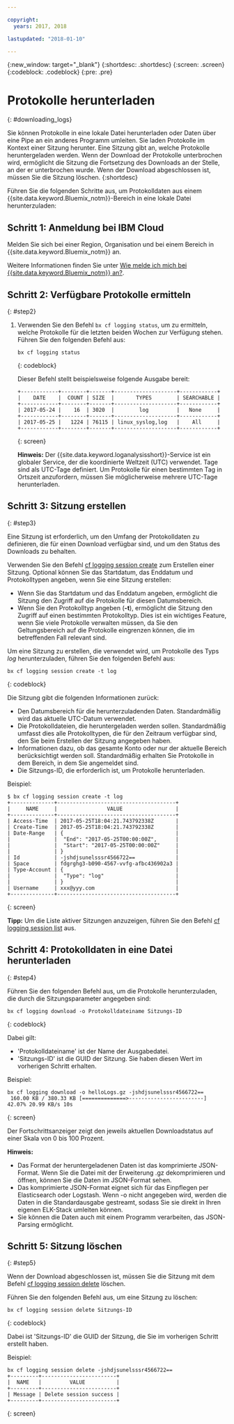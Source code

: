 ```yaml
---

copyright:
  years: 2017, 2018

lastupdated: "2018-01-10"

---
```



{:new_window: target="_blank"}
{:shortdesc: .shortdesc}
{:screen: .screen}
{:codeblock: .codeblock}
{:pre: .pre}

# Protokolle herunterladen
{: #downloading_logs}

Sie können Protokolle in eine lokale Datei herunterladen oder Daten über eine Pipe an ein anderes Programm umleiten. Sie laden Protokolle im Kontext einer Sitzung herunter. Eine Sitzung gibt an, welche Protokolle heruntergeladen werden. Wenn der Download der Protokolle unterbrochen wird, ermöglicht die Sitzung die Fortsetzung des Downloads an der Stelle, an der er unterbrochen wurde. Wenn der Download abgeschlossen ist, müssen Sie die Sitzung löschen.
{:shortdesc}

Führen Sie die folgenden Schritte aus, um Protokolldaten aus einem {{site.data.keyword.Bluemix_notm}}-Bereich in eine lokale Datei herunterzuladen:

## Schritt 1: Anmeldung bei IBM Cloud

Melden Sie sich bei einer Region, Organisation und bei einem Bereich in {{site.data.keyword.Bluemix_notm}} an. 

Weitere Informationen finden Sie unter [Wie melde ich mich bei {{site.data.keyword.Bluemix_notm}} an?](/docs/services/CloudLogAnalysis/qa/cli_qa.html#login).

## Schritt 2: Verfügbare Protokolle ermitteln
{: #step2}

1. Verwenden Sie den Befehl `bx cf logging status`, um zu ermitteln, welche Protokolle für die letzten beiden Wochen zur Verfügung stehen. Führen Sie den folgenden Befehl aus:

    ```
    bx cf logging status
    ```
    {: codeblock}
    
    Dieser Befehl stellt beispielsweise folgende Ausgabe bereit:
    
    ```
    +------------+--------+-------+--------------------+------------+
    |    DATE    |  COUNT | SIZE  |       TYPES        | SEARCHABLE |
    +------------+--------+-------+--------------------+------------+
    | 2017-05-24 |    16  | 3020  |        log         |   None     |
    +------------+--------+-------+--------------------+------------+
    | 2017-05-25 |   1224 | 76115 | linux_syslog,log   |    All     |
    +------------+--------+-------+--------------------+------------+
    ```
    {: screen}

    **Hinweis:** Der {{site.data.keyword.loganalysisshort}}-Service ist ein globaler Service, der die koordinierte Weltzeit (UTC) verwendet. Tage sind als UTC-Tage definiert. Um Protokolle für einen bestimmten Tag in Ortszeit anzufordern, müssen Sie möglicherweise mehrere UTC-Tage herunterladen.


## Schritt 3: Sitzung erstellen
{: #step3}

Eine Sitzung ist erforderlich, um den Umfang der Protokolldaten zu definieren, die für einen Download verfügbar sind, und um den Status des Downloads zu behalten. 

Verwenden Sie den Befehl [cf logging session create](/docs/services/CloudLogAnalysis/reference/logging_cli.html#session_create) zum Erstellen einer Sitzung. Optional können Sie das Startdatum, das Enddatum und Protokolltypen angeben, wenn Sie eine Sitzung erstellen:  

* Wenn Sie das Startdatum und das Enddatum angeben, ermöglicht die Sitzung den Zugriff auf die Protokolle für diesen Datumsbereich. 
* Wenn Sie den Protokolltyp angeben (**-t**), ermöglicht die Sitzung den Zugriff auf einen bestimmten Protokolltyp. Dies ist ein wichtiges Feature, wenn Sie viele Protokolle verwalten müssen, da Sie den Geltungsbereich auf die Protokolle eingrenzen können, die im betreffenden Fall relevant sind.

Um eine Sitzung zu erstellen, die verwendet wird, um Protokolle des Typs *log* herunterzuladen, führen Sie den folgenden Befehl aus:

```
bx cf logging session create -t log
```
{: codeblock}

Die Sitzung gibt die folgenden Informationen zurück:

* Den Datumsbereich für die herunterzuladenden Daten. Standardmäßig wird das aktuelle UTC-Datum verwendet.
* Die Protokolldateien, die heruntergeladen werden sollen. Standardmäßig umfasst dies alle Protokolltypen, die für den Zeitraum verfügbar sind, den Sie beim Erstellen der Sitzung angegeben haben. 
* Informationen dazu, ob das gesamte Konto oder nur der aktuelle Bereich berücksichtigt werden soll. Standardmäßig erhalten Sie Protokolle in dem Bereich, in dem Sie angemeldet sind.
* Die Sitzungs-ID, die erforderlich ist, um Protokolle herunterladen.

Beispiel:

```
$ bx cf logging session create -t log     
+--------------+--------------------------------------+
|     NAME     |                VALUE                 |
+--------------+--------------------------------------+
| Access-Time  | 2017-05-25T18:04:21.743792338Z       |
| Create-Time  | 2017-05-25T18:04:21.743792338Z       |
| Date-Range   | {                                    |
|              |  "End": "2017-05-25T00:00:00Z",      |
|              |  "Start": "2017-05-25T00:00:00Z"     |
|              | }                                    |
| Id           | -jshdjsunelsssr4566722==             |
| Space        | fdgrghg3-b090-4567-vvfg-afbc436902a3 |
| Type-Account | {                                    |
|              |  "Type": "log"                       |
|              | }                                    |
| Username     | xxx@yyy.com                          |
+--------------+--------------------------------------+
```
{: screen}

**Tipp:** Um die Liste aktiver Sitzungen anzuzeigen, führen Sie den Befehl [cf logging session list](/docs/services/CloudLogAnalysis/reference/logging_cli.html#session_list) aus.

## Schritt 4: Protokolldaten in eine Datei herunterladen
{: #step4}

Führen Sie den folgenden Befehl aus, um die Protokolle herunterzuladen, die durch die Sitzungsparameter angegeben sind:

```
bx cf logging download -o Protokolldateiname Sitzungs-ID
```
{: codeblock}

Dabei gilt:

* 'Protokolldateiname' ist der Name der Ausgabedatei.
* 'Sitzungs-ID' ist die GUID der Sitzung. Sie haben diesen Wert im vorherigen Schritt erhalten.

Beispiel:

```
bx cf logging download -o helloLogs.gz -jshdjsunelsssr4566722==
 160.00 KB / 380.33 KB [==============>------------------------]  42.07% 20.99 KB/s 10s
```
{: screen}

Der Fortschrittsanzeiger zeigt den jeweils aktuellen Downloadstatus auf einer Skala von 0 bis 100 Prozent.

**Hinweis:** 

* Das Format der heruntergeladenen Daten ist das komprimierte JSON-Format. Wenn Sie die Datei mit der Erweiterung .gz dekomprimieren und öffnen, können Sie die Daten im JSON-Format sehen. 
* Das komprimierte JSON-Format eignet sich für das Einpflegen per Elasticsearch oder Logstash. Wenn -o nicht angegeben wird, werden die Daten in die Standardausgabe gestreamt, sodass Sie sie direkt in Ihren eigenen ELK-Stack umleiten können.
* Sie können die Daten auch mit einem Programm verarbeiten, das JSON-Parsing ermöglicht. 

## Schritt 5: Sitzung löschen
{: #step5}

Wenn der Download abgeschlossen ist, müssen Sie die Sitzung mit dem Befehl [cf logging session delete](/docs/services/CloudLogAnalysis/reference/logging_cli.html#session_delete) löschen. 

Führen Sie den folgenden Befehl aus, um eine Sitzung zu löschen:

```
bx cf logging session delete Sitzungs-ID
```
{: codeblock}

Dabei ist 'Sitzungs-ID' die GUID der Sitzung, die Sie im vorherigen Schritt erstellt haben.

Beispiel:

```
bx cf logging session delete -jshdjsunelsssr4566722==
+---------+------------------------+
|  NAME   |         VALUE          |
+---------+------------------------+
| Message | Delete session success |
+---------+------------------------+
```
{: screen}




